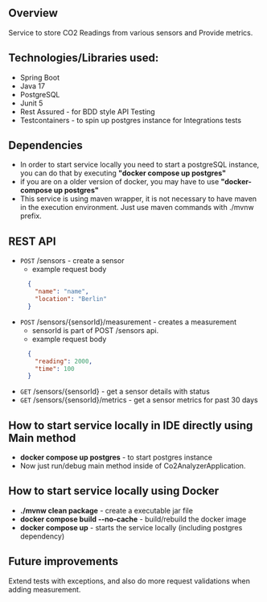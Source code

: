 ## Overview
Service to store CO2 Readings from various sensors and Provide metrics.

## Technologies/Libraries used:

<ul>
  <li>Spring Boot</li>
  <li>Java 17</li>
  <li>PostgreSQL</li>
  <li>Junit 5</li>
  <li>Rest Assured - for BDD style API Testing</li>
  <li>Testcontainers - to spin up postgres instance for Integrations tests</li>
</ul>

## Dependencies
- In order to start service locally you need to start a postgreSQL instance, you can do that by executing **"docker compose up postgres"**
- if you are on a older version of docker, you may have to use **"docker-compose up postgres"**
- This service is using maven wrapper, it is not necessary to have maven in the execution environment. Just use maven commands with ./mvnw prefix.

## REST API
* `POST` /sensors - create a sensor
    - example request body
  ```json
    {
      "name": "name",
      "location": "Berlin"
    }
  ```
* `POST` /sensors/{sensorId}/measurement - creates a measurement
    - sensorId is part of POST /sensors api.
    - example request body
  ```json
    {
      "reading": 2000,
      "time": 100
    }
  ```
* `GET` /sensors/{sensorId} - get a sensor details with status
* `GET` /sensors/{sensorId}/metrics - get a sensor metrics for past 30 days

## How to start service locally in IDE directly using Main method
<ul>
  <li><b>docker compose up postgres</b> - to start postgres instance</li>
  <li>Now just run/debug main method inside of Co2AnalyzerApplication.</li>
 </ul>

## How to start service locally using Docker
<ul>
  <li><b>./mvnw clean package</b> - create a executable jar file</li>
  <li><b>docker compose build --no-cache</b> - build/rebuild the docker image</li>
  <li><b>docker compose up</b> - starts the service locally (including postgres dependency)</li>
 </ul>

## Future improvements
Extend tests with exceptions, and also do more request validations when adding measurement.